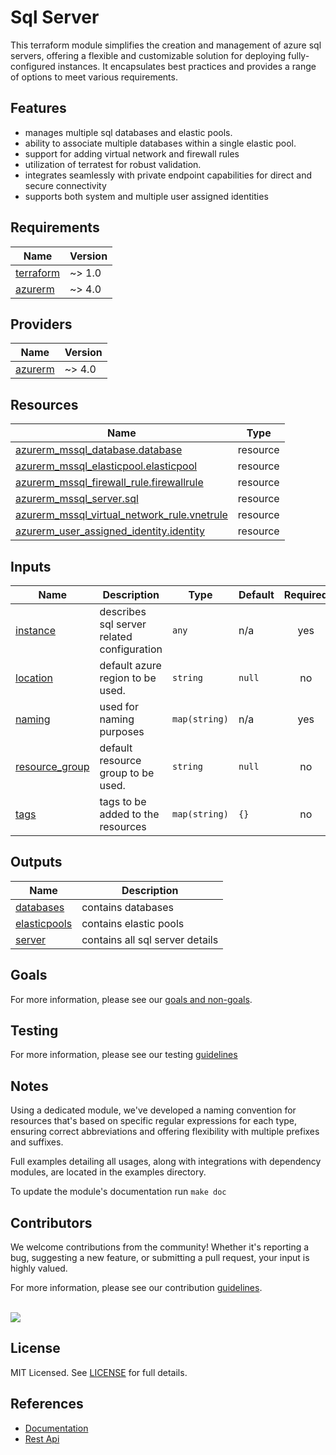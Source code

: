 # Sql Server

This terraform module simplifies the creation and management of azure sql servers, offering a flexible and customizable solution for deploying fully-configured instances. It encapsulates best practices and provides a range of options to meet various requirements.

## Features

- manages multiple sql databases and elastic pools.
- ability to associate multiple databases within a single elastic pool.
- support for adding virtual network and firewall rules
- utilization of terratest for robust validation.
- integrates seamlessly with private endpoint capabilities for direct and secure connectivity
- supports both system and multiple user assigned identities

<!-- BEGIN_TF_DOCS -->
## Requirements

| Name | Version |
|------|---------|
| <a name="requirement_terraform"></a> [terraform](#requirement\_terraform) | ~> 1.0 |
| <a name="requirement_azurerm"></a> [azurerm](#requirement\_azurerm) | ~> 4.0 |

## Providers

| Name | Version |
|------|---------|
| <a name="provider_azurerm"></a> [azurerm](#provider\_azurerm) | ~> 4.0 |

## Resources

| Name | Type |
|------|------|
| [azurerm_mssql_database.database](https://registry.terraform.io/providers/hashicorp/azurerm/latest/docs/resources/mssql_database) | resource |
| [azurerm_mssql_elasticpool.elasticpool](https://registry.terraform.io/providers/hashicorp/azurerm/latest/docs/resources/mssql_elasticpool) | resource |
| [azurerm_mssql_firewall_rule.firewallrule](https://registry.terraform.io/providers/hashicorp/azurerm/latest/docs/resources/mssql_firewall_rule) | resource |
| [azurerm_mssql_server.sql](https://registry.terraform.io/providers/hashicorp/azurerm/latest/docs/resources/mssql_server) | resource |
| [azurerm_mssql_virtual_network_rule.vnetrule](https://registry.terraform.io/providers/hashicorp/azurerm/latest/docs/resources/mssql_virtual_network_rule) | resource |
| [azurerm_user_assigned_identity.identity](https://registry.terraform.io/providers/hashicorp/azurerm/latest/docs/resources/user_assigned_identity) | resource |

## Inputs

| Name | Description | Type | Default | Required |
|------|-------------|------|---------|:--------:|
| <a name="input_instance"></a> [instance](#input\_instance) | describes sql server related configuration | `any` | n/a | yes |
| <a name="input_location"></a> [location](#input\_location) | default azure region to be used. | `string` | `null` | no |
| <a name="input_naming"></a> [naming](#input\_naming) | used for naming purposes | `map(string)` | n/a | yes |
| <a name="input_resource_group"></a> [resource\_group](#input\_resource\_group) | default resource group to be used. | `string` | `null` | no |
| <a name="input_tags"></a> [tags](#input\_tags) | tags to be added to the resources | `map(string)` | `{}` | no |

## Outputs

| Name | Description |
|------|-------------|
| <a name="output_databases"></a> [databases](#output\_databases) | contains databases |
| <a name="output_elasticpools"></a> [elasticpools](#output\_elasticpools) | contains elastic pools |
| <a name="output_server"></a> [server](#output\_server) | contains all sql server details |
<!-- END_TF_DOCS -->

## Goals

For more information, please see our [goals and non-goals](./GOALS.md).

## Testing

For more information, please see our testing [guidelines](./TESTING.md)

## Notes

Using a dedicated module, we've developed a naming convention for resources that's based on specific regular expressions for each type, ensuring correct abbreviations and offering flexibility with multiple prefixes and suffixes.

Full examples detailing all usages, along with integrations with dependency modules, are located in the examples directory.

To update the module's documentation run `make doc`

## Contributors

We welcome contributions from the community! Whether it's reporting a bug, suggesting a new feature, or submitting a pull request, your input is highly valued.

For more information, please see our contribution [guidelines](./CONTRIBUTING.md). <br><br>

<a href="https://github.com/cloudnationhq/terraform-azure-sa/graphs/contributors">
  <img src="https://contrib.rocks/image?repo=cloudnationhq/terraform-azure-sa" />
</a>


## License

MIT Licensed. See [LICENSE](./LICENSE) for full details.

## References

- [Documentation](https://learn.microsoft.com/en-us/azure/azure-sql/database/sql-database-paas-overview?view=azuresql)
- [Rest Api](https://learn.microsoft.com/en-us/rest/api/sql/)

